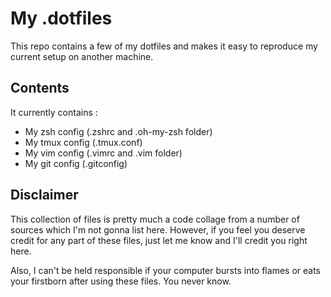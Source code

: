 # My .dotfiles

This repo contains a few of my dotfiles and makes it easy to reproduce my current setup on another machine.

## Contents

It currently contains :

 - My zsh config (.zshrc and .oh-my-zsh folder)
 - My tmux config (.tmux.conf)
 - My vim config (.vimrc and .vim folder)
 - My git config (.gitconfig)

## Disclaimer

This collection of files is pretty much a code collage from a number of sources which I'm not gonna list here. However, if you feel you deserve credit for any part of these files, just let me know and I'll credit you right here.

Also, I can't be held responsible if your computer bursts into flames or eats your firstborn after using these files. You never know.

